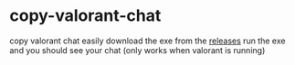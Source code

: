 # copy-valorant-chat
copy valorant chat easily
download the exe from the [releases](releases.com)
run the exe and you should see your chat
(only works when valorant is running)
